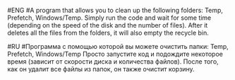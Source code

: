 #ENG
#A program that allows you to clean up the following folders: Temp, Prefetch, Windows/Temp.
Simply run the code and wait for some time (depending on the speed of the disk and the number of files). After it deletes all the files from the folders, it will also empty the recycle bin.

#RU
#Программа с помощью которой вы можете очистить папки: Temp, Prefetch, Windows/Temp
Просто запустите код и подождите некоторое время (зависит от скорости диска и количества файлов). После того, как он удалит все файлы из папок, он также очистит корзину.

